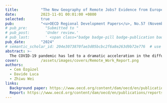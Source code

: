 ```yaml
---
title:          "The New Geography of Remote Jobs? Evidence from Europe"
date:           2023-11-01 00:01:00 +0800
selected:       true
pub:            "<u>OECD Regional Development Papers</u>, No.57 (November 2023)"
# pub_pre:        "Submitted to "
# pub_post:       'Under review.'
# pub_last:       ' <span class="badge badge-pill badge-publication badge-success">Spotlight</span>'
pub_date:       "2024"
# semantic_scholar_id: 204e3073870fae3d05bcbc2f6a8e263d9b72e776  # use this to retrieve citation count
abstract: >-
  The COVID-19 pandemic has led to a dramatic acceleration in the diffusion of remote work. This paper contributes to understanding the phenomenon by offering the first systematic exploration of the uneven diffusion of remote jobs across Europe. Using a combination of rich individual micro-data from the European Union Labour Force Survey and regional-level characteristics, the analysis makes three contributions. First, it provides a systematic approach to measure remote work across 30 European countries. Second, it shows that cities and capital regions adapted faster to remote work than other areas of the continent. Third, it identifies and tests what factors are associated with telework uptake during the pandemic. Results show that the uneven diffusion of remote work is primarily explained by composition effects, i.e., because cities hosted more workers in occupations and sectors more amenable to working remotely.
cover:          /assets/images/covers/Remote_Work_Report.png
authors:
  - Cem Özgüzel
  - Davide Luca
  - Zhiwu Wei
links:
  Background paper: https://www.oecd.org/content/dam/oecd/en/publications/reports/2023/11/the-new-geography-of-remote-jobs-evidence-from-europe_08d989f6/29f94cd0-en.pdf
  Report: https://www.oecd.org/content/dam/oecd/en/publications/reports/2024/12/oecd-regions-and-cities-at-a-glance-2024_134d05a6/f42db3bf-en.pdf
---
```


